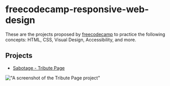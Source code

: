 # freecodecamp-responsive-web-design

These are the projects proposed by [freecodecamp](https://www.freecodecamp.org/learn/responsive-web-design/#responsive-web-design-projects) to practice the following concepts: HTML, CSS, Visual Design, Accessibility, and more.

## Projects

* [Sabotage - Tribute Page]()

!["A screenshot of the Tribute Page project"](https://i.imgur.com/K9PBtBv.png)
